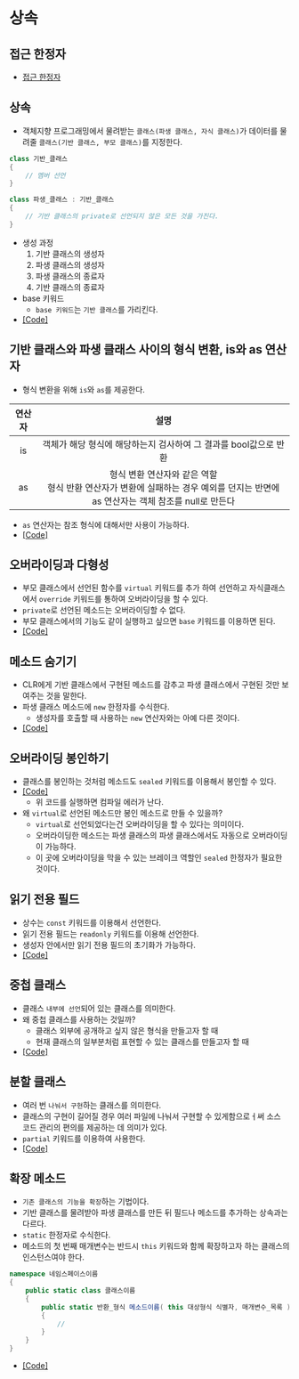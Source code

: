 # 상속

## 접근 한정자
* [접근 한정자](/Explaination/AccessModifier.md)

## 상속
* 객체지향 프로그래밍에서 물려받는 `클래스(파생 클래스, 자식 클래스)`가 데이터를 물려줄 `클래스(기반 클래스, 부모 클래스)`를 지정한다.
```c#
class 기반_클래스
{
    // 멤버 선언
}

class 파생_클래스 : 기반_클래스
{
    // 기반 클래스의 private로 선언되지 않은 모든 것을 가진다.
}
```
* 생성 과정
    1. 기반 클래스의 생성자
    2. 파생 클래스의 생성자
    3. 파생 클래스의 종료자
    4. 기반 클래스의 종료자
* base 키워드
    - `base 키워드`는 `기반 클래스`를 가리킨다.
* [[Code]](/Code/Chapter07/Inheritance.cs)

## 기반 클래스와 파생 클래스 사이의 형식 변환, is와 as 연산자
* 형식 변환을 위해 `is`와 `as`를 제공한다.

| 연산자 |                                                                설명                                                                |
| :----: | :--------------------------------------------------------------------------------------------------------------------------------: |
|   is   |                                  객체가 해당 형식에 해당하는지 검사하여 그 결과를 bool값으로 반환                                  |
|   as   | 형식 변환 연산자와 같은 역할<br>형식 반환 연산자가 변환에 실패하는 경우 예외를 던지는 반면에 as 연산자는 객체 참조를 null로 만든다 |

* `as` 연산자는 참조 형식에 대해서만 사용이 가능하다.
* [[Code]](/Code/Chapter07/TypeCasting.cs)

## 오버라이딩과 다형성
* 부모 클래스에서 선언된 함수를 `virtual` 키워드를 추가 하여 선언하고 자식클래스에서 `override` 키워드를 통하여 오버라이딩을 할 수 있다.
* `private`로 선언된 메소드는 오버라이딩할 수 없다.
* 부모 클래스에서의 기능도 같이 실행하고 싶으면 `base` 키워드를 이용하면 된다.
* [[Code]](/Code/Chapter07/Overriding.cs)

## 메소드 숨기기
* CLR에게 기반 클래스에서 구현된 메소드를 감추고 파생 클래스에서 구현된 것만 보여주는 것을 말한다.
* 파생 클래스 메소드에 `new` 한정자를 수식한다.
    - 생성자를 호출할 때 사용하는 `new` 연산자와는 아예 다른 것이다.
* [[Code]](/Code/Chapter07/MethodHiding.cs)

## 오버라이딩 봉인하기
* 클래스를 봉인하는 것처럼 메소드도 `sealed` 키워드를 이용해서 봉인할 수 있다.
* [[Code]](/Code/Chapter07/SealedMethod.cs)
    - 위 코드를 실행하면 컴파일 에러가 난다.
* 왜 `virtual`로 선언된 메소드만 봉인 메소드로 만들 수 있을까?
    - `virtual`로 선언되었다는건 오버라이딩을 할 수 있다는 의미이다.
    - 오버라이딩한 메소드는 파생 클래스의 파생 클래스에서도 자동으로 오버라이딩이 가능하다.
    - 이 곳에 오버라이딩을 막을 수 있는 브레이크 역할인 `sealed` 한정자가 필요한 것이다.

## 읽기 전용 필드
* 상수는 `const` 키워드를 이용해서 선언한다.
* 읽기 전용 필드는 `readonly` 키워드를 이용해 선언한다.
* 생성자 안에서만 읽기 전용 필드의 초기화가 가능하다.
* [[Code]](/Code/Chapter07/ReadonlyFields.cs)

## 중첩 클래스
* 클래스 `내부에 선언`되어 있는 클래스를 의미한다.
* 왜 중첩 클래스를 사용하는 것일까?
    - 클래스 외부에 공개하고 싶지 않은 형식을 만들고자 할 때
    - 현재 클래스의 일부분처럼 표현할 수 있는 클래스를 만들고자 할 때
* [[Code]](/Code/Chapter07/NestedClass.cs)

## 분할 클래스
* 여러 번 `나눠서 구현`하는 클래스를 의미한다.
* 클래스의 구현이 길어질 경우 여러 파일에 나눠서 구현할 수 있게함으로ㅓ써 소스 코드 관리의 편의를 제공하는 데 의미가 있다.
* `partial` 키워드를 이용하여 사용한다.
* [[Code]](/Code/Chapter07/ParitalClass.cs)

## 확장 메소드
* `기존 클래스의 기능을 확장`하는 기법이다.
* 기반 클래스를 물려받아 파생 클래스를 만든 뒤 필드나 메소드를 추가하는 상속과는 다르다.
* `static` 한정자로 수식한다.
* 메소드의 첫 번째 매개변수는 반드시 `this` 키워드와 함께 확장하고자 하는 클래스의 인스턴스여야 한다.

```c#
namespace 네임스페이스이름
{
    public static class 클래스이름
    {
        public static 반환_형식 메소드이름( this 대상형식 식별자, 매개변수_목록 )
        {
            //
        }
    }
}
```
* [[Code]](/Code/Chapter07/ExtensionMethod.cs)
